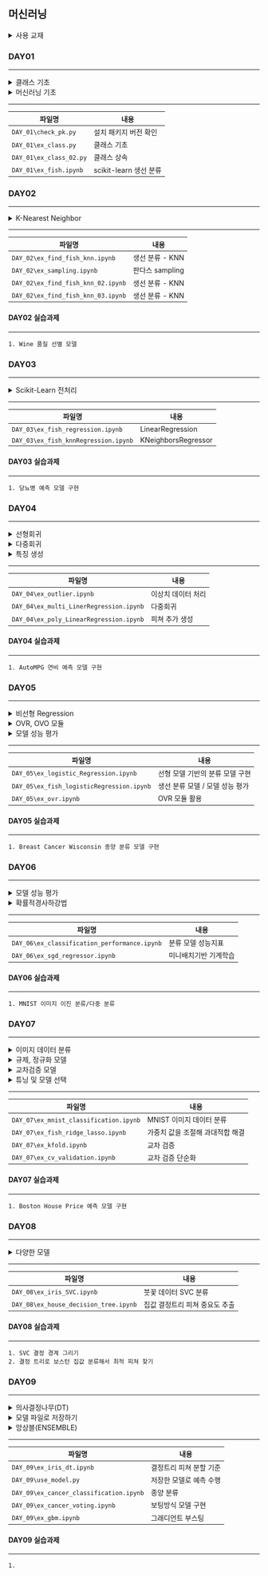 ## 머신러닝

<details>
<summary>사용 교재</summary>

![](./images/핸즈온%20머신러닝.png)

</details>

### DAY01

---

<details>
<summary> 클래스 기초 </summary>

> 클래스 속성, 클래스 메서드
> 인스턴스 속성, 인스터스 메서드
> 오버라이딩, 오버로딩
> 상속

</details>
<details>
<summary> 머신러닝 기초 </summary>

> 머신러닝 소개
> 머신러닝용 라이브러리 소개
> 머신러닝 프로세스 설명
> 생선 분류

</details>

---

| 파일명                  | 내용                   |
| ----------------------- | ---------------------- |
| `DAY_01\check_pk.py`    | 설치 패키지 버전 확인  |
| `DAY_01\ex_class.py`    | 클래스 기초            |
| `DAY_01\ex_class_02.py` | 클래스 상속            |
| `DAY_01\ex_fish.ipynb`  | scikit-learn 생선 분류 |

### DAY02

---

<details>
<summary> K-Nearest Neighbor </summary>

> KNN을 사용한 생선 분류
> 학습용/테스트용 데이터 생성

</details>

---

| 파일명                             | 내용            |
| ---------------------------------- | --------------- |
| `DAY_02\ex_find_fish_knn.ipynb`    | 생선 분류 - KNN |
| `DAY_02\ex_sampling.ipynb`         | 판다스 sampling |
| `DAY_02\ex_find_fish_knn_02.ipynb` | 생선 분류 - KNN |
| `DAY_02\ex_find_fish_knn_03.ipynb` | 생선 분류 - KNN |

#### DAY02 실습과제

---

    1. Wine 품질 선별 모델

### DAY03

---

<details>
<summary> Scikit-Learn 전처리 </summary>

> 정규화
> 이산화/범주화
> 인코딩
> 선형회귀
> 과대적합, 과소적합, 최적적합

</details>

---

| 파일명                               | 내용                |
| ------------------------------------ | ------------------- |
| `DAY_03\ex_fish_regression.ipynb`    | LinearRegression    |
| `DAY_03\ex_fish_knnRegression.ipynb` | KNeighborsRegressor |

#### DAY03 실습과제

---

    1. 당뇨병 예측 모델 구현

### DAY04

---

<details>
<summary> 선형회귀 </summary>

> 이상치 데이터 처리
> Z-Score
> IQR

</details>
<details>
<summary> 다중회귀 </summary>

> 피쳐 스케일링
> StandardScaler
> MinMaxScaler
> RobustScaler

</details>
<details>
<summary> 특징 생성 </summary>

> 다항식 생성
> PolynomialFeatures

</details>

---

| 파일명                                  | 내용               |
| --------------------------------------- | ------------------ |
| `DAY_04\ex_outlier.ipynb`               | 이상치 데이터 처리 |
| `DAY_04\ex_multi_LinerRegression.ipynb` | 다중회귀           |
| `DAY_04\ex_poly_LinearRegression.ipynb` | 피쳐 추가 생성     |

#### DAY04 실습과제

---

    1. AutoMPG 연비 예측 모델 구현

### DAY05

---

<details>
<summary> 비선형 Regression </summary>

> LogisticRegression
> a, b 업데이트 최적화 기법

</details>
<details>
<summary> OVR, OVO 모듈 </summary>

> OneVsRestClassifier
> OneVsOneClassifier

</details>
<details>
<summary> 모델 성능 평가 </summary>

> accuracy_score
> precision_score
> f1_score
> recall_score
> confusion_matrix
> classification_report

</details>

---

| 파일명                                    | 내용                            |
| ----------------------------------------- | ------------------------------- |
| `DAY_05\ex_logistic_Regression.ipynb`     | 선형 모델 기반의 분류 모델 구현 |
| `DAY_05\ex_fish_logisticRegression.ipynb` | 생선 분류 모델 / 모델 성능 평가 |
| `DAY_05\ex_ovr.ipynb`                     | OVR 모듈 활용                   |

#### DAY05 실습과제

---

    1. Breast Cancer Wisconsin 종양 분류 모델 구현

### DAY06

---

<details>
<summary> 모델 성능 평가 </summary>

> accuracy_score
> precision_score
> f1_score
> recall_score
> confusion_matrix
> classification_report

</details>
<details>
<summary> 확률적경사하강법 </summary>

> SGDClassifier

</details>

---

| 파일명                                       | 내용                  |
| -------------------------------------------- | --------------------- |
| `DAY_06\ex_classification_performance.ipynb` | 분류 모델 성능지표    |
| `DAY_06\ex_sgd_regressor.ipynb`              | 미니배치기반 기계학습 |

#### DAY06 실습과제

---

    1. MNIST 이미지 이진 분류/다중 분류

### DAY07

---

<details>
<summary> 이미지 데이터 분류 </summary>

> MNIST

</details>
<details>
<summary> 규제, 정규화 모델 </summary>

> Ridge
> Lasso

</details>
<details>
<summary> 교차검증 모델 </summary>

> cross_validate
> cross_val_score
> cross_val_predict

</details>
<details>
<summary> 튜닝 및 모델 선택 </summary>

> GridSearchCV
> all_estimators

</details>

---

| 파일명                                 | 내용                             |
| -------------------------------------- | -------------------------------- |
| `DAY_07\ex_mnist_classification.ipynb` | MNIST 이미지 데이터 분류         |
| `DAY_07\ex_fish_ridge_lasso.ipynb`     | 가중치 값을 조절해 과대적합 해결 |
| `DAY_07\ex_kfold.ipynb`                | 교차 검증                        |
| `DAY_07\ex_cv_validation.ipynb`        | 교차 검증 단순화                 |

#### DAY07 실습과제

---

    1. Boston House Price 예측 모델 구현

### DAY08

---

<details>
<summary> 다양한 모델 </summary>

> SVM
> Decision Tree

</details>

---

| 파일명                                | 내용                           |
| ------------------------------------- | ------------------------------ |
| `DAY_08\ex_iris_SVC.ipynb`            | 붓꽃 데이터 SVC 분류           |
| `DAY_08\ex_house_decision_tree.ipynb` | 집값 결정트리 피쳐 중요도 추출 |

#### DAY08 실습과제

---

    1. SVC 결정 경계 그리기
    2. 결정 트리로 보스턴 집값 분류해서 최적 피쳐 찾기

### DAY09

---

<details>
<summary> 의사결정나무(DT) </summary>

> 엔트로피
> 정보이득
> 지니계수

</details>
<details>
<summary> 모델 파일로 저장하기 </summary>

> joblib

</details>
<details>
<summary> 앙상블(ENSEMBLE) </summary>

> RandomForest
> VotingClassifier

</details>

---

| 파일명                                  | 내용                    |
| --------------------------------------- | ----------------------- |
| `DAY_09\ex_iris_dt.ipynb`               | 결정트리 피쳐 분할 기준 |
| `DAY_09\use_model.py`                   | 저장한 모델로 예측 수행 |
| `DAY_09\ex_cancer_classification.ipynb` | 종양 분류               |
| `DAY_09\ex_cancer_voting.ipynb`         | 보팅방식 모델 구현      |
| `DAY_09\ex_gbm.ipynb`                   | 그래디언트 부스팅       |

#### DAY09 실습과제

---

    1.
